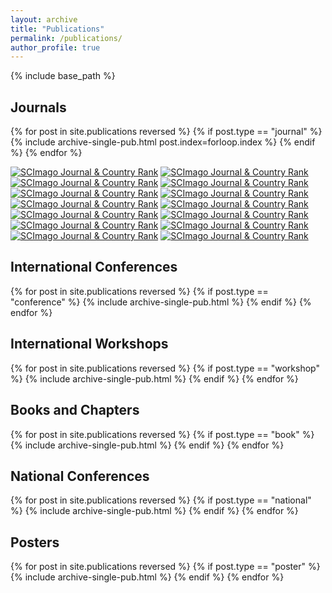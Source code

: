 ```yaml
---
layout: archive
title: "Publications"
permalink: /publications/
author_profile: true
---
```


{% include base_path %}

<h2> Journals </h2>
{% for post in site.publications reversed %}
  {% if post.type == "journal" %}
    {% include archive-single-pub.html post.index=forloop.index %}
  {% endif %}
{% endfor %}

<p>
<a href="https://www.scimagojr.com/journalsearch.php?q=21100907125&amp;tip=sid&amp;exact=no" title="SCImago Journal &amp; Country Rank"><img border="0" src="https://www.scimagojr.com/journal_img.php?id=21100907125" alt="SCImago Journal &amp; Country Rank"  /></a>
<a href="https://www.scimagojr.com/journalsearch.php?q=12264&amp;tip=sid&amp;exact=no" title="SCImago Journal &amp; Country Rank"><img border="0" src="https://www.scimagojr.com/journal_img.php?id=12264" alt="SCImago Journal &amp; Country Rank"  /></a>
<a href="https://www.scimagojr.com/journalsearch.php?q=19700174607&amp;tip=sid&amp;exact=no" title="SCImago Journal &amp; Country Rank"><img border="0" src="https://www.scimagojr.com/journal_img.php?id=19700174607" alt="SCImago Journal &amp; Country Rank"  /></a>
<a href="https://www.scimagojr.com/journalsearch.php?q=25033&amp;tip=sid&amp;exact=no" title="SCImago Journal &amp; Country Rank"><img border="0" src="https://www.scimagojr.com/journal_img.php?id=25033" alt="SCImago Journal &amp; Country Rank"  /></a>
<a href="https://www.scimagojr.com/journalsearch.php?q=25621&amp;tip=sid&amp;exact=no" title="SCImago Journal &amp; Country Rank"><img border="0" src="https://www.scimagojr.com/journal_img.php?id=25621" alt="SCImago Journal &amp; Country Rank"  /></a>
<a href="https://www.scimagojr.com/journalsearch.php?q=17344&amp;tip=sid&amp;exact=no" title="SCImago Journal &amp; Country Rank"><img border="0" src="https://www.scimagojr.com/journal_img.php?id=17344" alt="SCImago Journal &amp; Country Rank"  /></a>
<a href="https://www.scimagojr.com/journalsearch.php?q=21100374601&amp;tip=sid&amp;exact=no" title="SCImago Journal &amp; Country Rank"><img border="0" src="https://www.scimagojr.com/journal_img.php?id=21100374601" alt="SCImago Journal &amp; Country Rank"  /></a>
<a href="https://www.scimagojr.com/journalsearch.php?q=21100829268&amp;tip=sid&amp;exact=no" title="SCImago Journal &amp; Country Rank"><img border="0" src="https://www.scimagojr.com/journal_img.php?id=21100829268" alt="SCImago Journal &amp; Country Rank"  /></a>
<a href="https://www.scimagojr.com/journalsearch.php?q=25623&amp;tip=sid&amp;exact=no" title="SCImago Journal &amp; Country Rank"><img border="0" src="https://www.scimagojr.com/journal_img.php?id=25623" alt="SCImago Journal &amp; Country Rank"  /></a>
<a href="https://www.scimagojr.com/journalsearch.php?q=19268&amp;tip=sid&amp;exact=no" title="SCImago Journal &amp; Country Rank"><img border="0" src="https://www.scimagojr.com/journal_img.php?id=19268" alt="SCImago Journal &amp; Country Rank"  /></a>
<a href="https://www.scimagojr.com/journalsearch.php?q=26138&amp;tip=sid&amp;exact=no" title="SCImago Journal &amp; Country Rank"><img border="0" src="https://www.scimagojr.com/journal_img.php?id=26138" alt="SCImago Journal &amp; Country Rank"  /></a>
<a href="https://www.scimagojr.com/journalsearch.php?q=24563&amp;tip=sid&amp;exact=no" title="SCImago Journal &amp; Country Rank"><img border="0" src="https://www.scimagojr.com/journal_img.php?id=24563" alt="SCImago Journal &amp; Country Rank"  /></a>
<a href="https://www.scimagojr.com/journalsearch.php?q=27871&amp;tip=sid&amp;exact=no" title="SCImago Journal &amp; Country Rank"><img border="0" src="https://www.scimagojr.com/journal_img.php?id=27871" alt="SCImago Journal &amp; Country Rank"  /></a>
<a href="https://www.scimagojr.com/journalsearch.php?q=19829&amp;tip=sid&amp;exact=no" title="SCImago Journal &amp; Country Rank"><img border="0" src="https://www.scimagojr.com/journal_img.php?id=19829" alt="SCImago Journal &amp; Country Rank"  /></a>
</p>

<h2> International Conferences </h2>
{% for post in site.publications reversed %}
  {% if post.type == "conference" %}
    {% include archive-single-pub.html %}
  {% endif %}
{% endfor %}

<h2> International Workshops </h2>
{% for post in site.publications reversed %}
  {% if post.type == "workshop" %}
    {% include archive-single-pub.html %}
  {% endif %}
{% endfor %}

<h2> Books and Chapters </h2>
{% for post in site.publications reversed %}
  {% if post.type == "book" %}
    {% include archive-single-pub.html %}
  {% endif %}
{% endfor %}

<h2> National Conferences </h2>
{% for post in site.publications reversed %}
  {% if post.type == "national" %}
    {% include archive-single-pub.html %}
  {% endif %}
{% endfor %}

<h2> Posters </h2>
{% for post in site.publications reversed %}
  {% if post.type == "poster" %}
    {% include archive-single-pub.html %}
  {% endif %}
{% endfor %}

